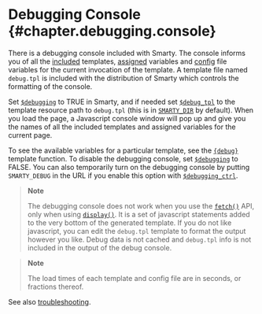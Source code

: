 Debugging Console {#chapter.debugging.console}
=================

There is a debugging console included with Smarty. The console informs
you of all the [included](language-builtin-functions/language-function-include.md) templates,
[assigned](../programmers/api-functions/api-assign.md) variables and
[config](language-variables/language-config-variables.md) file variables for the current
invocation of the template. A template file named `debug.tpl` is
included with the distribution of Smarty which controls the formatting
of the console.

Set [`$debugging`](../programmers/api-variables/variable-debugging.md) to TRUE in Smarty, and if needed
set [`$debug_tpl`](../programmers/api-variables/variable-debug-template.md) to the template resource
path to `debug.tpl` (this is in [`SMARTY_DIR`](../programmers/smarty-constants.md) by
default). When you load the page, a Javascript console window will pop
up and give you the names of all the included templates and assigned
variables for the current page.

To see the available variables for a particular template, see the
[`{debug}`](language-builtin-functions/language-function-debug.md) template function. To disable the
debugging console, set [`$debugging`](../programmers/api-variables/variable-debugging.md) to FALSE. You
can also temporarily turn on the debugging console by putting
`SMARTY_DEBUG` in the URL if you enable this option with
[`$debugging_ctrl`](../programmers/api-variables/variable-debugging-ctrl.md).

> **Note**
>
> The debugging console does not work when you use the
> [`fetch()`](../programmers/api-functions/api-fetch.md) API, only when using
> [`display()`](../programmers/api-functions/api-display.md). It is a set of javascript statements
> added to the very bottom of the generated template. If you do not like
> javascript, you can edit the `debug.tpl` template to format the output
> however you like. Debug data is not cached and `debug.tpl` info is not
> included in the output of the debug console.

> **Note**
>
> The load times of each template and config file are in seconds, or
> fractions thereof.

See also [troubleshooting](../appendixes/troubleshooting.md).
